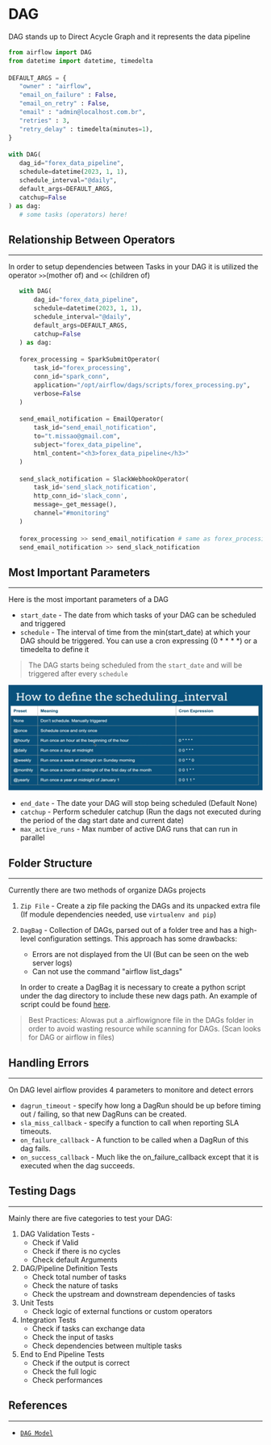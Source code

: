 # DAG
 DAG stands up to Direct Acycle Graph and it represents the data pipeline

 ```python
from airflow import DAG
from datetime import datetime, timedelta

DEFAULT_ARGS = {
    "owner" : "airflow",
    "email_on_failure" : False,
    "email_on_retry" : False,
    "email" : "admin@localhost.com.br",
    "retries" : 3,
    "retry_delay" : timedelta(minutes=1),
}

with DAG(
    dag_id="forex_data_pipeline",
    schedule=datetime(2023, 1, 1),
    schedule_interval="@daily",
    default_args=DEFAULT_ARGS,
    catchup=False
) as dag:
    # some tasks (operators) here! 
 ```

 ## Relationship Between Operators
 ---

 In order to setup dependencies between Tasks in your DAG it is utilized the operator `>>`(mother of) and `<<` (children of)

 ```python
    with DAG(
        dag_id="forex_data_pipeline",
        schedule=datetime(2023, 1, 1),
        schedule_interval="@daily",
        default_args=DEFAULT_ARGS,
        catchup=False
    ) as dag:

    forex_processing = SparkSubmitOperator(
        task_id="forex_processing",
        conn_id="spark_conn",
        application="/opt/airflow/dags/scripts/forex_processing.py",
        verbose=False
    )

    send_email_notification = EmailOperator(
        task_id="send_email_notification",
        to="t.missao@gmail.com",
        subject="forex_data_pipeline",
        html_content="<h3>forex_data_pipeline</h3>"
    )

    send_slack_notification = SlackWebhookOperator(
        task_id='send_slack_notification',
        http_conn_id='slack_conn',
        message=_get_message(),
        channel="#monitoring"
    )

    forex_processing >> send_email_notification # same as forex_processing.set_dowstream(send_email_notification)
    send_email_notification >> send_slack_notification
 ```

 ## Most Important Parameters
 ---

 Here is the most important parameters of a DAG

 - `start_date` - The date from which tasks of your DAG can be scheduled and triggered
 - `schedule` - The interval of time from the min(start_date) at which your DAG should be triggered. You can use a cron expressing (0 * * * *) or a timedelta to define it

 > The DAG starts being scheduled from the `start_date` and will be triggered after every `schedule`

 <img src="./artifacts/pictures/02-airflow_defined_cron.png" width="800">

 - `end_date` - The date your DAG will stop being scheduled (Default None)
 - `catchup` - Perform scheduler catchup (Run the dags not executed during the period of the dag start date and current date)
 - `max_active_runs` - Max number of active DAG runs that can run in parallel

 ## Folder Structure
 ---

Currently there are two methods of organize DAGs projects

1. `Zip File` - Create a zip file packing the DAGs and its unpacked extra file (If module dependencies needed, use `virtualenv and pip`)

2. `DagBag` - Collection of DAGs, parsed out of a folder tree and has a high-level configuration settings. This approach has some drawbacks:
    - Errors are not displayed from the UI (But can be seen on the web server logs)
    - Can not use the command "airflow list_dags"

    In order to create a DagBag it is necessary to create a python script under the dag directory to include these new dags path. An example of script could be found [here](./artifacts/resources/02-MasteringDags/dags/add_dagbags.py).

> Best Practices: Alowas put a .airflowignore file in the DAGs folder in order to avoid wasting resource while scanning for DAGs. (Scan looks for DAG or airflow in files)

## Handling Errors
---
On DAG level airflow provides 4 parameters to monitore and detect errors

- `dagrun_timeout` - specify how long a DagRun should be up before timing out / failing, so that new DagRuns can be created. 
- `sla_miss_callback` - specify a function to call when reporting SLA timeouts.
- `on_failure_callback` - A function to be called when a DagRun of this dag fails.
- `on_success_callback` - Much like the on_failure_callback except that it is executed when the dag succeeds.

## Testing Dags
---

Mainly there are five categories to test your DAG:

1. DAG Validation Tests - 
    - Check if Valid
    - Check if there is no cycles
    - Check default Arguments
2. DAG/Pipeline Definition Tests
    - Check total number of tasks
    - Check the nature of tasks
    - Check the upstream and downstream dependencies of tasks
3. Unit Tests
    - Check logic of external functions or custom operators
4. Integration Tests
    - Check if tasks can exchange data
    - Check the input of tasks
    - Check dependencies between multiple tasks
5. End to End Pipeline Tests
    - Check if the output is correct
    - Check the full logic
    - Check performances

 ## References
 ---

 - [`DAG Model`](https://airflow.apache.org/docs/apache-airflow/stable/_api/airflow/models/dag/index.html#airflow.models.dag.DAG)